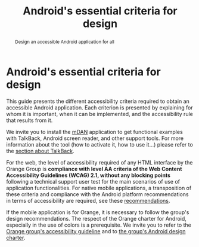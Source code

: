 ﻿---
title: "Android's essential criteria for design"
abstract: "Design an accessible Android application for all"
displayToc: false
---

# Android's essential criteria for design

This guide presents the different accessibility criteria required to obtain an accessible Android application. Each criterion is presented by explaining for whom it is important, when it can be implemented, and the accessibility rule that results from it.

We invite you to install the [mDAN](../../mdan/) application to get functional examples with TalkBack, Android screen reader, and other support tools. For more information about the tool (how to activate it, how to use it...) please refer to the [section about TalkBack](../talkback/).

For the web, the level of accessibility required of any <abbr>HTML</abbr> interface by the Orange Group is **compliance with level AA criteria of the Web Content Accessibility Guidelines (<abbr>WCAG</abbr>) 2.1, without any blocking points** following a technical support user test for the main scenarios of use of application functionalities. For native mobile applications, a transposition of these criteria and compliance with the Android platform recommendations in terms of accessibility are required, see these [recommendations](https://developer.android.com/guide/topics/ui/accessibility/).

If the mobile application is for Orange, it is necessary to follow the group's design recommendations. The respect of the Orange charter for Android, especially in the use of colors is a prerequisite. We invite you to refer to the [Orange group's accessibility guideline](https://system.design.orange.com/0c1af118d/p/15657e-accessibility) and to [the group's Android design charter](https://system.design.orange.com/0c1af118d/p/0127c5-the-orange-design-system/b/02c3d2).